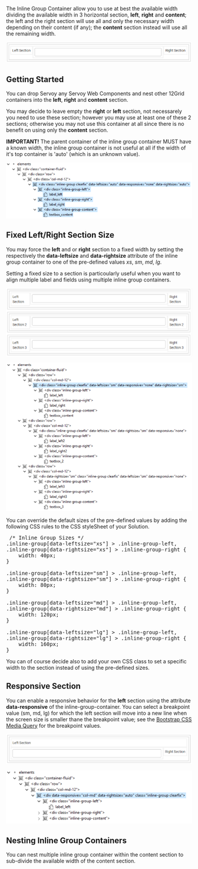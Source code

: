 The Inline Group Container allow you to use at best the available width dividing the available width in 3 horizontal section, **left**, **right** and **content**; the left and the right section will use all and only the necessary width depending on their content (if any); the **content** section instead will use all the remaining width.

![Inline Group Container IMG](images/2017-10-19_1853.png)

## Getting Started

You can drop Servoy any Servoy Web Components and nest other 12Grid containers into the **left**, **right** and **content** section.

You may decide to leave empty the **right** or **left** section, not necessarely you need to use these section; however you may use at least one of these 2 sections; otherwise you may not use this container at all since there is no benefit on using only the **content** section.

**IMPORTANT!** The parent container of the inline group container MUST have a known width, the inline group container is not useful at all if the width of it's top container is 'auto' (which is an unknown value).

![Inline Group Container Outline](images/2017-10-19_1852.png)

## Fixed Left/Right Section Size

You may force the **left** and or **right** section to a fixed width by setting the respectively the **data-leftsize** and **data-rightsize** attribute of the inline group container to one of the pre-defined values _xs_, _sm_, _md_, _lg_.

Setting a fixed size to a section is particoularly useful when you want to align multiple label and fields using multiple inline group containers.

![Fixed Section width IMG](images/2017-10-19_1921.png)

![Fixed Section width Outline](images/2017-10-19_1922.png)

You can override the default sizes of the pre-defined values by adding the following CSS rules to the CSS styleSheet of your Solution.

<pre>
 /* Inline Group Sizes */
.inline-group[data-leftsize="xs"] > .inline-group-left,
.inline-group[data-rightsize="xs"] > .inline-group-right {
 	width: 40px;
}
 
.inline-group[data-leftsize="sm"] > .inline-group-left,
.inline-group[data-rightsize="sm"] > .inline-group-right {
 	width: 80px;
}
 
.inline-group[data-leftsize="md"] > .inline-group-left,
.inline-group[data-rightsize="md"] > .inline-group-right {
 	width: 120px;
}
 
.inline-group[data-leftsize="lg"] > .inline-group-left,
.inline-group[data-rightsize="lg"] > .inline-group-right {
 	width: 160px;
}
</pre>


You can of course decide also to add your own CSS class to set a specific width to the section instead of using the pre-defined sizes.

## Responsive Section

You can enable a responsive behavior for the **left** section using the attribute **data-responsive** of the inline-group-container. You can select a breakpoint value (sm, md, lg) for which the left section will move into a new line when the screen size is smaller thane the breakpoint value; see the [Bootstrap CSS Media Query](https://getbootstrap.com/docs/3.0/css/#grid-media-queries) for the breakpoint values.

![Responsive Section IMG](images/2017-10-19_1903.png)

![Responsive Section Outline](images/2017-10-19_1901.png)

## Nesting Inline Group Containers

You can nest multiple inline group container within the content section to sub-divide the available width of the content section.